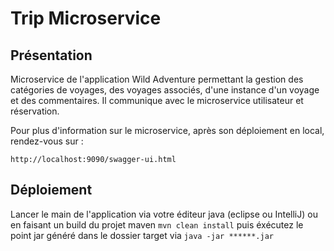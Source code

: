 # Trip Microservice

## Présentation

Microservice de l'application Wild Adventure permettant la gestion des catégories de voyages, des voyages associés, d'une instance d'un voyage et des commentaires. Il communique avec le microservice utilisateur et réservation.

Pour plus d'information sur le microservice, après son déploiement en local, rendez-vous sur : 

`http://localhost:9090/swagger-ui.html`

## Déploiement

Lancer le main de l'application via votre éditeur java (eclipse ou IntelliJ) ou en faisant un build du projet maven `mvn clean install` puis éxécutez le point jar généré dans le dossier target via `java -jar ******.jar`
